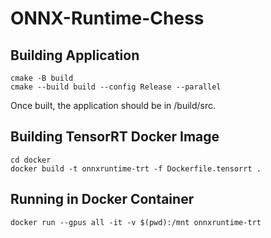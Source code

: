 # ONNX-Runtime-Chess

## Building Application

```
cmake -B build
cmake --build build --config Release --parallel
```

Once built, the application should be in /build/src. 

## Building TensorRT Docker Image

```
cd docker
docker build -t onnxruntime-trt -f Dockerfile.tensorrt .
```

## Running in Docker Container

```
docker run --gpus all -it -v $(pwd):/mnt onnxruntime-trt
```